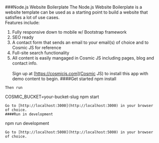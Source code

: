 ###Node.js Website Boilerplate
The Node.js Website Boilerplate is a website template can be used as a starting point to build a website that satisfies a lot of use cases.<br />
Features include:<br />
1. Fully responsive down to mobile w/ Bootstrap framework
2. SEO ready
3. A contact form that sends an email to your email(s) of choice and to Cosmic JS for reference
4. Full-site search functionality
5. All content is easily mangaged in Cosmic JS including pages, blog and contact info.<br /><br />
Sign up at [https://cosmicjs.com](Cosmic JS) to install this app with demo content to begin.
####Get started
npm install
```
Then run 
```
COSMIC_BUCKET=your-bucket-slug npm start
```
Go to [http://localhost:3000](http://localhost:3000) in your browser of choice.
####Run in development
```
npm run development
```
Go to [http://localhost:5000](http://localhost:5000) in your browser of choice.
